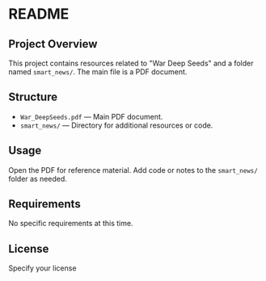 # README

## Project Overview

This project contains resources related to "War Deep Seeds" and a folder named `smart_news/`. The main file is a PDF document.

## Structure

- `War_DeepSeeds.pdf` — Main PDF document.
- `smart_news/` — Directory for additional resources or code.

## Usage

Open the PDF for reference material. Add code or notes to the `smart_news/` folder as needed.

## Requirements

No specific requirements at this time.

## License

Specify your license